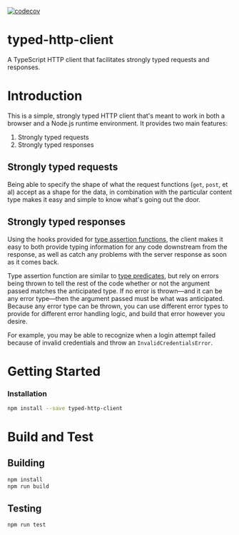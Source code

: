 [![codecov](https://codecov.io/gh/SalmonMode/typed-http-client/branch/main/graph/badge.svg?token=E28MMT0TC6)](https://codecov.io/gh/SalmonMode/typed-http-client)

# typed-http-client
A TypeScript HTTP client that facilitates strongly typed requests and responses.

# Introduction
This is a simple, strongly typed HTTP client that's meant to work in both a browser and a Node.js runtime environment. It provides two main features:

1. Strongly typed requests
2. Strongly typed responses

## Strongly typed requests

Being able to specify the shape of what the request functions (`get`, `post`, et al) accept as a shape for the data, in combination with the particular content type makes it easy and simple to know what's going out the door.

## Strongly typed responses

Using the hooks provided for [type assertion functions](https://www.typescriptlang.org/docs/handbook/release-notes/typescript-3-7.html#assertion-functions), the client makes it easy to both provide typing information for any code downstream from the response, as well as catch any problems with the server response as soon as it comes back.

Type assertion function are similar to [type predicates](https://www.typescriptlang.org/docs/handbook/advanced-types.html#using-type-predicates), but rely on errors being thrown to tell the rest of the code whether or not the argument passed matches the anticipated type. If no error is thrown—and it can be any error type—then the argument passed must be what was anticipated. Because any error type can be thrown, you can use different error types to provide for different error handling logic, and build that error however you desire.

For example, you may be able to recognize when a login attempt failed because of invalid credentials and throw an `InvalidCredentialsError`.

# Getting Started

### Installation

```bash
npm install --save typed-http-client
```

# Build and Test

## Building

```bash
npm install
npm run build
```

## Testing

```
npm run test
```
